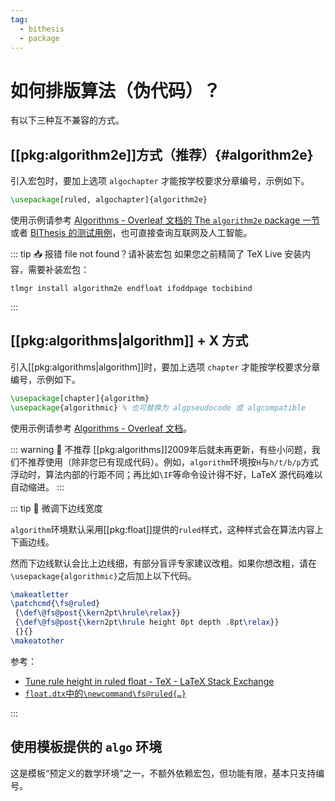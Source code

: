 ```yaml
---
tag:
  - bithesis
  - package
---
```


# 如何排版算法（伪代码）？

有以下三种互不兼容的方式。

## [[pkg:algorithm2e]]方式（推荐）{#algorithm2e}

引入宏包时，要加上选项 `algochapter` 才能按学校要求分章编号，示例如下。

```latex
\usepackage[ruled, algochapter]{algorithm2e}
```

使用示例请参考 [Algorithms - Overleaf 文档的 The `algorithm2e` package 一节](https://www.overleaf.com/learn/latex/Algorithms#The_algorithm2e_package)或者 [BIThesis 的测试用例](https://github.com/BITNP/BIThesis/blob/main/tests/algorithm2e/main.tex)，也可直接查询互联网及人工智能。

::: tip 📥 报错 file not found？请补装宏包
如果您之前精简了 TeX Live 安装内容，需要补装宏包：

```shell
tlmgr install algorithm2e endfloat ifoddpage tocbibind
```

:::

## [[pkg:algorithms|algorithm]] + X 方式

引入[[pkg:algorithms|algorithm]]时，要加上选项 `chapter` 才能按学校要求分章编号，示例如下。

```latex
\usepackage[chapter]{algorithm}
\usepackage{algorithmic} % 也可替换为 algpseudocode 或 algcompatible
```

使用示例请参考 [Algorithms - Overleaf 文档](https://www.overleaf.com/learn/latex/Algorithms)。

::: warning 🧓 不推荐
[[pkg:algorithms]]2009年后就未再更新，有些小问题，我们不推荐使用（除非您已有现成代码）。例如，`algorithm`环境按`H`与`h/t/b/p`方式浮动时，算法内部的行距不同；再比如`\IF`等命令设计得不好，LaTeX 源代码难以自动缩进。
:::

::: tip 📏 微调下边线宽度

`algorithm`环境默认采用[[pkg:float]]提供的`ruled`样式，这种样式会在算法内容上下画边线。

然而下边线默认会比上边线细，有部分盲评专家建议改粗。如果你想改粗，请在`\usepackage{algorithmic}`之后加上以下代码。

```latex
\makeatletter
\patchcmd{\fs@ruled}
 {\def\@fs@post{\kern2pt\hrule\relax}}
 {\def\@fs@post{\kern2pt\hrule height 0pt depth .8pt\relax}}
 {}{}
\makeatother
```

参考：

- [Tune rule height in ruled float - TeX - LaTeX Stack Exchange](https://tex.stackexchange.com/a/248941/266758)
- [`float.dtx`中的`\newcommand\fs@ruled{…}`](https://mirrors.ctan.org/macros/latex/contrib/float/float.dtx)

:::

## 使用模板提供的 `algo` 环境

这是模板“预定义的数学环境”之一，不额外依赖宏包，但功能有限，基本只支持编号。
